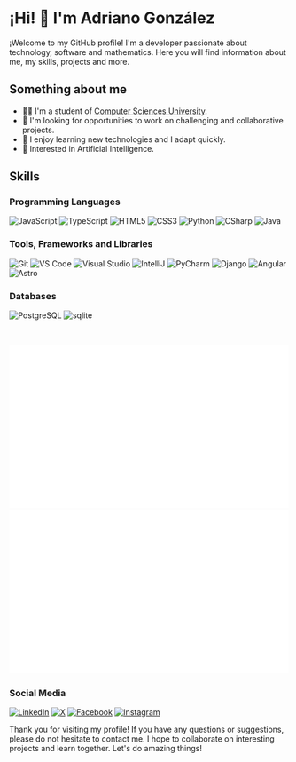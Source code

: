 # ¡Hi! 👋 I'm Adriano González

¡Welcome to my GitHub profile! I'm a developer passionate about technology, software and mathematics. Here you will find information about me, my skills, projects and more.

## Something about me

- 👨‍🎓 I'm a student of [Computer Sciences University](https://www.uci.cu/).
- 💼 I'm looking for opportunities to work on challenging and collaborative projects.
- 💬 I enjoy learning new technologies and I adapt quickly.
- 🧠 Interested in Artificial Intelligence.

## Skills

### Programming Languages
![JavaScript](https://img.shields.io/badge/-JavaScript-F7DF1E?logo=javascript&logoColor=white&style=for-the-badge)
![TypeScript](https://img.shields.io/badge/-Typescript-F7DF1E?logo=typescript&logoColor=white&style=for-the-badge)
![HTML5](https://img.shields.io/badge/-HTML5-E34F26?logo=html5&logoColor=white&style=for-the-badge)
![CSS3](https://img.shields.io/badge/-CSS3-1572B6?logo=css3&logoColor=white&style=for-the-badge)
![Python](https://img.shields.io/badge/-Python-3776AB?logo=python&logoColor=white&style=for-the-badge)
![CSharp](https://img.shields.io/badge/-CSharp-3776AB?logo=csharp&logoColor=white&style=for-the-badge)
![Java](https://img.shields.io/badge/-Java-3776AB?logo=java&logoColor=white&style=for-the-badge)

### Tools, Frameworks and Libraries
![Git](https://img.shields.io/badge/-Git-F05032?logo=git&logoColor=white&style=for-the-badge)
![VS Code](https://img.shields.io/badge/-VS_Code-007ACC?logo=visual-studio-code&logoColor=white&style=for-the-badge)
![Visual Studio](https://img.shields.io/badge/-Visual_Studio-007ACC?logo=visual-studio&logoColor=white&style=for-the-badge)
![IntelliJ](https://img.shields.io/badge/-IntelliJ_Idea-007ACC?logo=intellijidea&logoColor=white&style=for-the-badge)
![PyCharm](https://img.shields.io/badge/-Pycharm-007ACC?logo=pycharm&logoColor=white&style=for-the-badge)
![Django](https://img.shields.io/badge/-Django-3776AB?logo=django&logoColor=white&style=for-the-badge)
![Angular](https://img.shields.io/badge/-Angular-DD0031?logo=angular&logoColor=white&style=for-the-badge)
![Astro](https://img.shields.io/badge/-Astro-DD0031?logo=astro&logoColor=white&style=for-the-badge)

### Databases

![PostgreSQL](https://img.shields.io/badge/-PostgreSQL-336791?logo=postgresql&logoColor=white&style=for-the-badge)
![sqlite](https://img.shields.io/badge/-sqlite-336791?logo=sqlite&logoColor=white&style=for-the-badge)

<br>

![](https://raw.githubusercontent.com/AGR55/github-stats/master/generated/overview.svg#gh-dark-mode-only)
![](https://raw.githubusercontent.com/AGR55/github-stats/master/generated/languages.svg#gh-dark-mode-only)

### Social Media

[![LinkedIn](https://img.shields.io/badge/-LinkedIn-0077B5?logo=linkedin&logoColor=white&style=for-the-badge)](https://www.linkedin.com/in/adriano-gonzalez-reyes-093882298/)
[![X](https://img.shields.io/badge/-X-1DA1F2?logo=x&logoColor=white&style=for-the-badge)](https://x.com/AdrianoR52440/)
[![Facebook](https://img.shields.io/badge/-Facebook-1DA1F2?logo=facebook&logoColor=white&style=for-the-badge)](https://www.facebook.com/adriano.gonzalez.5220665)
[![Instagram](https://img.shields.io/badge/-Instagram-1DA1F2?logo=instagram&logoColor=white&style=for-the-badge)](https://www.instagram.com/adrigr_55/)


Thank you for visiting my profile! If you have any questions or suggestions, please do not hesitate to contact me. I hope to collaborate on interesting projects and learn together. Let's do amazing things!
